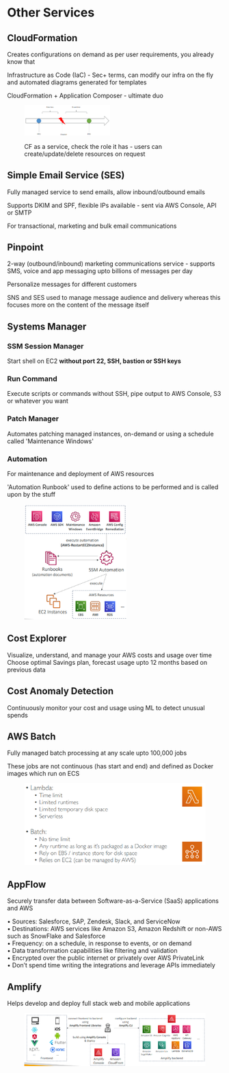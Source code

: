 # Other Services

## CloudFormation

Creates configurations on demand as per user requirements, you already know that

Infrastructure as Code (IaC) - Sec+ terms, can modify our infra on the fly and automated diagrams generated for templates

CloudFormation + Application Composer - ultimate duo

<div align="left"><figure><img src="../../.gitbook/assets/image.png" alt="" width="201"><figcaption><p>CF as a service, check the role it has - users can create/update/delete resources on request</p></figcaption></figure></div>

## Simple Email Service (SES)

Fully managed service to send emails, allow inbound/outbound emails

Supports DKIM and SPF, flexible IPs available - sent via AWS Console, API or SMTP

For transactional, marketing and bulk email communications

## Pinpoint

2-way (outbound/inbound) marketing communications service - supports SMS, voice and app messaging upto billions of messages per day

Personalize messages for different customers

SNS and SES used to manage message audience and delivery whereas this focuses more on the content of the message itself

## Systems Manager

### SSM Session Manager

Start shell on EC2 **without port 22, SSH, bastion or SSH keys**&#x20;

### Run Command

Execute scripts or commands without SSH, pipe output to AWS Console, S3 or whatever you want

### Patch Manager

Automates patching managed instances, on-demand or using a schedule called 'Maintenance Windows'

### Automation

For maintenance and deployment of AWS resources

'Automation Runbook' used to define actions to be performed and is called upon by the stuff

<div align="left"><figure><img src="../../.gitbook/assets/image (1).png" alt="" width="239"><figcaption></figcaption></figure></div>

## Cost Explorer

Visualize, understand, and manage your AWS costs and usage over time\
Choose optimal Savings plan, forecast usage upto 12 months based on previous data

## Cost Anomaly Detection

Continuously monitor your cost and usage using ML to detect unusual spends

## AWS Batch

Fully managed batch processing at any scale upto 100,000 jobs

These jobs are not continuous (has start and end) and defined as Docker images which run on ECS

<div align="left"><figure><img src="../../.gitbook/assets/image (2).png" alt="" width="491"><figcaption></figcaption></figure></div>

## AppFlow

Securely transfer data between Software-as-a-Service (SaaS) applications and AWS

• Sources: Salesforce, SAP, Zendesk, Slack, and ServiceNow \
• Destinations: AWS services like Amazon S3, Amazon Redshift or non-AWS such as  SnowFlake and Salesforce \
• Frequency: on a schedule, in response to events, or on demand \
• Data transformation capabilities like filtering and validation \
• Encrypted over the public internet or privately over AWS PrivateLink \
• Don’t spend time writing the integrations and leverage APIs immediately

## Amplify

Helps develop and deploy full stack web and mobile applications

<div align="left"><figure><img src="../../.gitbook/assets/image (3).png" alt=""><figcaption></figcaption></figure></div>
